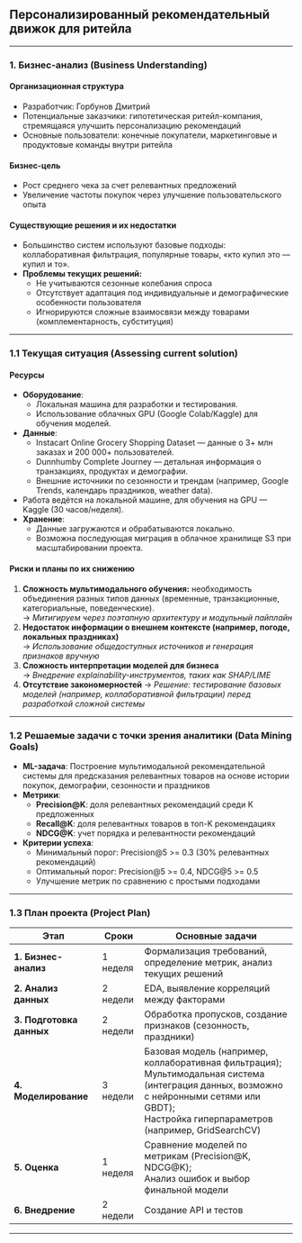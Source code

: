 ## Персонализированный рекомендательный движок для ритейла

---

### **1. Бизнес-анализ (Business Understanding)**

#### **Организационная структура**
- Разработчик: Горбунов Дмитрий
- Потенциальные заказчики: гипотетическая ритейл-компания, стремящаяся улучшить персонализацию рекомендаций
- Основные пользователи: конечные покупатели, маркетинговые и продуктовые команды внутри ритейла


#### **Бизнес-цель**  
- Рост среднего чека за счет релевантных предложений
- Увеличение частоты покупок через улучшение пользовательского опыта


#### **Существующие решения и их недостатки**  
- Большинство систем используют базовые подходы: коллаборативная фильтрация, популярные товары, «кто купил это — купил и то».  
- **Проблемы текущих решений:**  
  - Не учитываются сезонные колебания спроса
  - Отсутствует адаптация под индивидуальные и демографические особенности пользователя 
  - Игнорируются сложные взаимосвязи между товарами (комплементарность, субституция)


---

### **1.1 Текущая ситуация (Assessing current solution)**

#### **Ресурсы**  
- **Оборудование**:  
  - Локальная машина для разработки и тестирования.  
  - Использование облачных GPU (Google Colab/Kaggle) для обучения моделей.  
- **Данные**:  
    - Instacart Online Grocery Shopping Dataset — данные о 3+ млн заказах и 200 000+ пользователей.
    - Dunnhumby Complete Journey — детальная информация о транзакциях, продуктах и демографии.  
    - Внешние источники по сезонности и трендам (например, Google Trends, календарь праздников, weather data).
- Работа ведётся на локальной машине, для обучения на GPU — Kaggle (30 часов/неделя).
- **Хранение**:  
  - Данные загружаются и обрабатываются локально.
  - Возможна последующая миграция в облачное хранилище S3 при масштабировании проекта.

#### **Риски и планы по их снижению**  
1. **Сложность мультимодального обучения:** необходимость объединения разных типов данных (временные, транзакционные, категориальные, поведенческие).  
   → *Митигируем через поэтапную архитектуру и модульный пайплайн*  
2. **Недостаток информации о внешнем контексте (например, погоде, локальных праздниках)**  
   → *Использование общедоступных источников и генерация признаков вручную*  
3. **Сложность интерпретации моделей для бизнеса**  
   → *Внедрение explainability-инструментов, таких как SHAP/LIME*
4. **Отсутствие закономерностей**
  → *Решение: тестирование базовых моделей (например, коллаборативной фильтрации) перед разработкой сложной системы*


---

### **1.2 Решаемые задачи с точки зрения аналитики (Data Mining Goals)**  
- **ML-задача**: Построение мультимодальной рекомендательной системы для предсказания релевантных товаров на основе истории покупок, демографии, сезонности и праздников  
- **Метрики**:  
  - **Precision@K**: доля релевантных рекомендаций среди K предложенных  
  - **Recall@K**: доля релевантных товаров в топ-K рекомендациях
  - **NDCG@K**: учет порядка и релевантности рекомендаций
- **Критерии успеха**:  
  - Минимальный порог: Precision@5 >= 0.3 (30% релевантных рекомендаций)  
  - Оптимальный порог: Precision@5 >= 0.4, NDCG@5 >= 0.5
  - Улучшение метрик по сравнению с простыми подходами

---

### **1.3 План проекта (Project Plan)**  
| Этап | Сроки | Основные задачи                                                                                                                                                                                         |
|------|-------|---------------------------------------------------------------------------------------------------------------------------------------------------------------------------------------------------------|
| **1. Бизнес-анализ** | 1 неделя | Формализация требований, определение метрик, анализ текущих решений                                                                                                                                     |  
| **2. Анализ данных** | 2 недели | EDA, выявление корреляций между факторами                                                                                                                                                               |  
| **3. Подготовка данных** | 2 недели | Обработка пропусков, создание признаков (сезонность, праздники)                                                                                                                                         |  
| **4. Моделирование** | 3 недели | Базовая модель (например, коллаборативная фильтрация); <br/>Мультимодальная система (интеграция данных, возможно с нейронными сетями или GBDT); <br/>Настройка гиперпараметров (например, GridSearchCV) |  
| **5. Оценка** | 1 неделя | Сравнение моделей по метрикам (Precision@K, NDCG@K); <br/>Анализ ошибок и выбор финальной модели                                                                                                        |  
| **6. Внедрение** | 2 недели | Создание API и тестов                                                                                                                                                                                   |  

---

